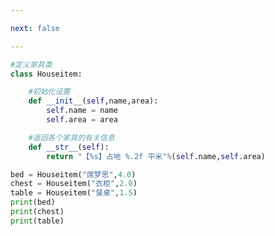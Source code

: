 ```yaml
---

next: false

---
```




<BlogInfo id="926" title="12.摆放家具定义家具类" author="白日梦想猿" pv=0 read_times=0 pre_cost_time="0分16秒" category="面向对象" tag_list="['面向对象']" create_time="2020.02.23 09:58:42" update_time="2020.02.23 11:26:04" />

```python
#定义家具类
class Houseitem:

    #初始化设置
    def __init__(self,name,area):
        self.name = name
        self.area = area

    #返回各个家具的有关信息
    def __str__(self):
        return "【%s】占地 %.2f 平米"%(self.name,self.area)

bed = Houseitem("席梦思",4.0)
chest = Houseitem("衣柜",2.0)
table = Houseitem("餐桌",1.5)
print(bed)
print(chest)
print(table)
```



<ActionBox />
